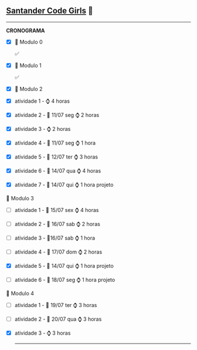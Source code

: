 ##           **<u>Santander Code Girls</u>** :girl:

------

**CRONOGRAMA**

- [x] :orange_book: Modulo 0

  :white_check_mark:

- [x] :orange_book: Modulo 1

  :white_check_mark:

- [x] :orange_book: Modulo 2

- [x] atividade 1 - :watch: 4 horas

- [x] atividade 2 - :calendar: 11/07 seg :watch: 2 horas 

- [x] atividade 3 - :watch: 2 horas

- [x] atividade 4 - :calendar: 11/07 seg :watch: 1 hora 

- [x] atividade 5 - :calendar: 12/07 ter :watch: 3 horas

- [x] atividade 6 - :calendar: 14/07 qua :watch: 4 horas

- [x] atividade 7 - :calendar: 14/07 qui :watch: 1 hora projeto

:orange_book: Modulo 3

- [ ] atividade 1 - :calendar: 15/07 sex :watch: 4 horas

- [ ] atividade 2 - :calendar: 16/07 sab :watch: 2 horas

- [ ] atividade 3 - :calendar:16/07 sab :watch: 1 hora

- [ ] atividade 4 - :calendar: 17/07 dom :watch: 2 horas

- [x] atividade 5 - :calendar: 14/07 qui :watch: 1 hora projeto

- [ ] atividade 6 - :calendar: 18/07 seg :watch: 1 hora projeto

:orange_book: Modulo 4

- [ ] atividade 1 - :calendar: 19/07 ter :watch: 3 horas

- [ ] atividade 2 - :calendar: 20/07 qua :watch: 3 horas

- [x] atividade 3 - :watch: 3 horas

  ------

  